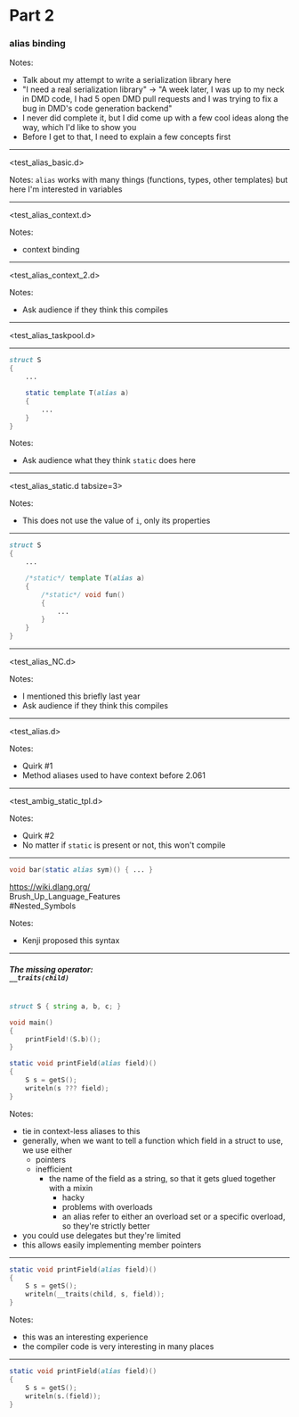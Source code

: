 # Part 2

### alias binding

Notes:
- Talk about my attempt to write a serialization library here
- "I need a real serialization library" -> "A week later, I was up to my neck in DMD code, I had 5 open DMD pull requests and I was trying to fix a bug in DMD's code generation backend"
- I never did complete it, but I did come up with a few cool ideas along the way, which I'd like to show you
- Before I get to that, I need to explain a few concepts first

----

<test_alias_basic.d>

Notes:
`alias` works with many things (functions, types, other templates) but here I'm interested in variables

----

<test_alias_context.d>

Notes:
- context binding

----

<!--
<test_alias_context_ro.d>

----
-->

<test_alias_context_2.d>

Notes:
- Ask audience if they think this compiles

----

<test_alias_taskpool.d>

----

```d
struct S
{
	...

	static template T(alias a)
	{
		...
	}
}
```

Notes:
- Ask audience what they think `static` does here

----

<test_alias_static.d tabsize=3>

Notes:
- This does not use the value of `i`, only its properties

----

```d
struct S
{
	...

	/*static*/ template T(alias a)
	{
		/*static*/ void fun()
		{
			...
		}
	}
}
```

----

<!--
<test_alias_static_2.d tabsize=3>

----
-->

<test_alias_NC.d>

Notes:
- I mentioned this briefly last year
- Ask audience if they think this compiles

----

<test_alias.d>

Notes:
- Quirk #1
- Method aliases used to have context before 2.061

----

<test_ambig_static_tpl.d>

Notes:
- Quirk #2
- No matter if `static` is present or not, this won't compile

----


```d
void bar(static alias sym)() { ... }
```

<a href="https://wiki.dlang.org/Brush_Up_Language_Features#Nested_Symbols">https://wiki.dlang.org/<br>Brush_Up_Language_Features<br>#Nested_Symbols

<style> <ID> p { font-size: 75%; } </style>

Notes:
- Kenji proposed this syntax

----

<!-- taskPool.parallel thing

----
-->

##### The missing operator:<br>`__traits(child)`

```d

struct S { string a, b, c; }

void main()
{
	printField!(S.b)();
}

static void printField(alias field)()
{
	S s = getS();
	writeln(s ??? field);
}
```

Notes:
- tie in context-less aliases to this
- generally, when we want to tell a function which field in a struct to use, we use either
  - pointers
  - inefficient
	- the name of the field as a string, so that it gets glued together with a mixin
	  - hacky
	  - problems with overloads
	  - an alias refer to either an overload set or a specific overload, so they're strictly better
- you could use delegates but they're limited
- this allows easily implementing member pointers

----

```d
static void printField(alias field)()
{
	S s = getS();
	writeln(__traits(child, s, field));
}
```

Notes:
- this was an interesting experience
- the compiler code is very interesting in many places

----

```d
static void printField(alias field)()
{
	S s = getS();
	writeln(s.(field));
}
```
